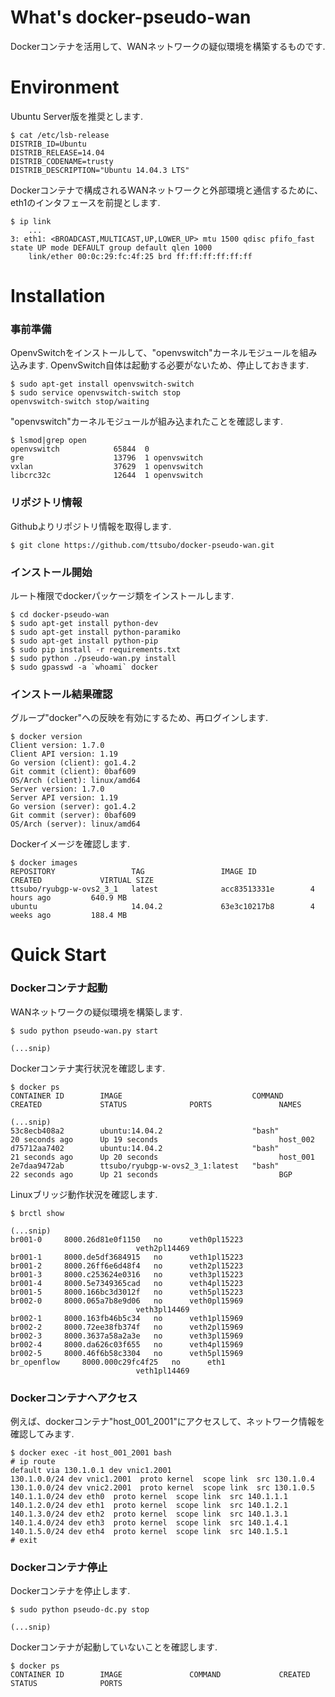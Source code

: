 What's docker-pseudo-wan
==========
Dockerコンテナを活用して、WANネットワークの疑似環境を構築するものです. 


Environment
==========
Ubuntu Server版を推奨とします.

	$ cat /etc/lsb-release 
	DISTRIB_ID=Ubuntu
	DISTRIB_RELEASE=14.04
	DISTRIB_CODENAME=trusty
	DISTRIB_DESCRIPTION="Ubuntu 14.04.3 LTS"

Dockerコンテナで構成されるWANネットワークと外部環境と通信するために、eth1のインタフェースを前提とします.

	$ ip link
        ...
	3: eth1: <BROADCAST,MULTICAST,UP,LOWER_UP> mtu 1500 qdisc pfifo_fast state UP mode DEFAULT group default qlen 1000
	    link/ether 00:0c:29:fc:4f:25 brd ff:ff:ff:ff:ff:ff


Installation
==========
### 事前準備
OpenvSwitchをインストールして、"openvswitch"カーネルモジュールを組み込みます.
OpenvSwitch自体は起動する必要がないため、停止しておきます.

	$ sudo apt-get install openvswitch-switch
	$ sudo service openvswitch-switch stop
	openvswitch-switch stop/waiting

"openvswitch"カーネルモジュールが組み込まれたことを確認します.

	$ lsmod|grep open
	openvswitch            65844  0 
	gre                    13796  1 openvswitch
	vxlan                  37629  1 openvswitch
	libcrc32c              12644  1 openvswitch

### リポジトリ情報
Githubよりリポジトリ情報を取得します.

	$ git clone https://github.com/ttsubo/docker-pseudo-wan.git

### インストール開始
ルート権限でdockerパッケージ類をインストールします.

	$ cd docker-pseudo-wan
	$ sudo apt-get install python-dev
	$ sudo apt-get install python-paramiko
	$ sudo apt-get install python-pip
	$ sudo pip install -r requirements.txt
	$ sudo python ./pseudo-wan.py install
	$ sudo gpasswd -a `whoami` docker


### インストール結果確認
グループ"docker"への反映を有効にするため、再ログインします.

	$ docker version
	Client version: 1.7.0
	Client API version: 1.19
	Go version (client): go1.4.2
	Git commit (client): 0baf609
	OS/Arch (client): linux/amd64
	Server version: 1.7.0
	Server API version: 1.19
	Go version (server): go1.4.2
	Git commit (server): 0baf609
	OS/Arch (server): linux/amd64


Dockerイメージを確認します.

	$ docker images
	REPOSITORY                 TAG                 IMAGE ID            CREATED             VIRTUAL SIZE
	ttsubo/ryubgp-w-ovs2_3_1   latest              acc83513331e        4 hours ago         640.9 MB
	ubuntu                     14.04.2             63e3c10217b8        4 weeks ago         188.4 MB


Quick Start
===========
### Dockerコンテナ起動
WANネットワークの疑似環境を構築します.

	$ sudo python pseudo-wan.py start

	(...snip)


Dockerコンテナ実行状況を確認します.

	$ docker ps
	CONTAINER ID        IMAGE                             COMMAND             CREATED             STATUS              PORTS               NAMES

	(...snip)
	53c8ecb408a2        ubuntu:14.04.2                    "bash"              20 seconds ago      Up 19 seconds                           host_002            
	d75712aa7402        ubuntu:14.04.2                    "bash"              21 seconds ago      Up 20 seconds                           host_001            
	2e7daa9472ab        ttsubo/ryubgp-w-ovs2_3_1:latest   "bash"              22 seconds ago      Up 21 seconds                           BGP 


Linuxブリッジ動作状況を確認します.

	$ brctl show

	(...snip)
	br001-0		8000.26d81e0f1150	no		veth0pl15223
								veth2pl14469
	br001-1		8000.de5df3684915	no		veth1pl15223
	br001-2		8000.26ff6e6d48f4	no		veth2pl15223
	br001-3		8000.c253624e0316	no		veth3pl15223
	br001-4		8000.5e7349365cad	no		veth4pl15223
	br001-5		8000.166bc3d3012f	no		veth5pl15223
	br002-0		8000.065a7b8e9d06	no		veth0pl15969
								veth3pl14469
	br002-1		8000.163fb46b5c34	no		veth1pl15969
	br002-2		8000.72ee38fb374f	no		veth2pl15969
	br002-3		8000.3637a58a2a3e	no		veth3pl15969
	br002-4		8000.da626c03f655	no		veth4pl15969
	br002-5		8000.46f6b58c3304	no		veth5pl15969
	br_openflow		8000.000c29fc4f25	no		eth1
								veth1pl14469


### Dockerコンテナへアクセス
例えば、dockerコンテナ"host_001_2001"にアクセスして、ネットワーク情報を確認してみます.

	$ docker exec -it host_001_2001 bash
	# ip route
	default via 130.1.0.1 dev vnic1.2001 
	130.1.0.0/24 dev vnic1.2001  proto kernel  scope link  src 130.1.0.4 
	130.1.0.0/24 dev vnic2.2001  proto kernel  scope link  src 130.1.0.5 
	140.1.1.0/24 dev eth0  proto kernel  scope link  src 140.1.1.1 
	140.1.2.0/24 dev eth1  proto kernel  scope link  src 140.1.2.1 
	140.1.3.0/24 dev eth2  proto kernel  scope link  src 140.1.3.1 
	140.1.4.0/24 dev eth3  proto kernel  scope link  src 140.1.4.1 
	140.1.5.0/24 dev eth4  proto kernel  scope link  src 140.1.5.1 
	# exit




### Dockerコンテナ停止
Dockerコンテナを停止します.

	$ sudo python pseudo-dc.py stop

	(...snip)


Dockerコンテナが起動していないことを確認します.

	$ docker ps
	CONTAINER ID        IMAGE               COMMAND             CREATED             STATUS              PORTS

